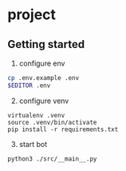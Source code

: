 # project

## Getting started

1. configure env

```bash
cp .env.example .env
$EDITOR .env
```

2. configure venv

```
virtualenv .venv
source .venv/bin/activate
pip install -r requirements.txt
```

3. start bot

```bash
python3 ./src/__main__.py
```
